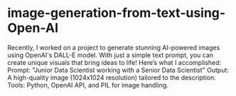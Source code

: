 # image-generation-from-text-using-Open-AI

Recently, I worked on a project to generate stunning AI-powered images using OpenAI's DALL-E model. With just a simple text prompt, you can create unique visuals that bring ideas to life! 
Here’s what I accomplished: Prompt: "Junior Data Scientist working with a Senior Data Scientist"
Output: A high-quality image (1024x1024 resolution) tailored to the description.
Tools: Python, OpenAI API, and PIL for image handling.
